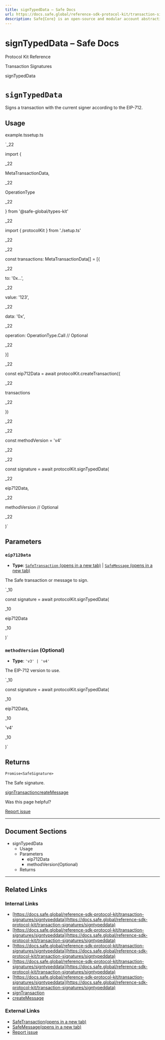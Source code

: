 ```yaml
---
title: signTypedData – Safe Docs
url: https://docs.safe.global/reference-sdk-protocol-kit/transaction-signatures/signtypeddata
description: Safe{Core} is an open-source and modular account abstraction stack. Learn about its features and how to use it.
---
```


# signTypedData – Safe Docs

Protocol Kit Reference

Transaction Signatures

signTypedData

# `signTypedData`

Signs a transaction with the current signer according to the EIP-712.

## Usage



example.tssetup.ts

`_22

import {

_22

MetaTransactionData,

_22

OperationType

_22

} from '@safe-global/types-kit'

_22

import { protocolKit } from './setup.ts'

_22

_22

const transactions: MetaTransactionData[] = [{

_22

to: '0x...',

_22

value: '123',

_22

data: '0x',

_22

operation: OperationType.Call // Optional

_22

}]

_22

const eip712Data = await protocolKit.createTransaction({

_22

transactions

_22

})

_22

_22

const methodVersion = 'v4'

_22

_22

const signature = await protocolKit.signTypedData(

_22

eip712Data,

_22

methodVersion // Optional

_22

)`

## Parameters

### `eip712Data`

- **Type**: [`SafeTransaction` (opens in a new tab)](https://github.com/safe-global/safe-core-sdk/blob/main/packages/types-kit/src/types.ts#L54-L60) | [`SafeMessage` (opens in a new tab)](https://github.com/safe-global/safe-core-sdk/blob/main/packages/types-kit/src/types.ts#L62-L68)

The Safe transaction or message to sign.

`_10

const signature = await protocolKit.signTypedData(

_10

eip712Data

_10

)`

### `methodVersion` (Optional)

- **Type**: `'v3' | 'v4'`

The EIP-712 version to use.

`_10

const signature = await protocolKit.signTypedData(

_10

eip712Data,

_10

'v4'

_10

)`

## Returns

`Promise<SafeSignature>`

The Safe signature.

[signTransaction](/reference-sdk-protocol-kit/transaction-signatures/signtransaction "signTransaction")[createMessage](/reference-sdk-protocol-kit/messages/createmessage "createMessage")

Was this page helpful?

[Report issue](https://github.com/safe-global/safe-docs/issues/new?assignees=&labels=nextra-feedback&projects=&template=nextra-feedback.yml&title=%5BFeedback%5D+)

---

## Document Sections

- signTypedData
  - Usage
  - Parameters
    - eip712Data
    - methodVersion(Optional)
  - Returns

---

## Related Links

### Internal Links

- [https://docs.safe.global/reference-sdk-protocol-kit/transaction-signatures/signtypeddata](https://docs.safe.global/reference-sdk-protocol-kit/transaction-signatures/signtypeddata)
- [https://docs.safe.global/reference-sdk-protocol-kit/transaction-signatures/signtypeddata](https://docs.safe.global/reference-sdk-protocol-kit/transaction-signatures/signtypeddata)
- [https://docs.safe.global/reference-sdk-protocol-kit/transaction-signatures/signtypeddata](https://docs.safe.global/reference-sdk-protocol-kit/transaction-signatures/signtypeddata)
- [https://docs.safe.global/reference-sdk-protocol-kit/transaction-signatures/signtypeddata](https://docs.safe.global/reference-sdk-protocol-kit/transaction-signatures/signtypeddata)
- [https://docs.safe.global/reference-sdk-protocol-kit/transaction-signatures/signtypeddata](https://docs.safe.global/reference-sdk-protocol-kit/transaction-signatures/signtypeddata)
- [signTransaction](https://docs.safe.global/reference-sdk-protocol-kit/transaction-signatures/signtransaction)
- [createMessage](https://docs.safe.global/reference-sdk-protocol-kit/messages/createmessage)

### External Links

- [SafeTransaction(opens in a new tab)](https://github.com/safe-global/safe-core-sdk/blob/main/packages/types-kit/src/types.ts)
- [SafeMessage(opens in a new tab)](https://github.com/safe-global/safe-core-sdk/blob/main/packages/types-kit/src/types.ts)
- [Report issue](https://github.com/safe-global/safe-docs/issues/new?assignees=&labels=nextra-feedback&projects=&template=nextra-feedback.yml&title=%5BFeedback%5D+)
